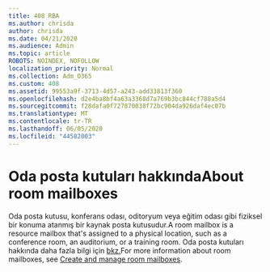 ```yaml
---
title: 408 RBA
ms.author: chrisda
author: chrisda
ms.date: 04/21/2020
ms.audience: Admin
ms.topic: article
ROBOTS: NOINDEX, NOFOLLOW
localization_priority: Normal
ms.collection: Adm_O365
ms.custom: 408
ms.assetid: 99553a9f-3713-4d57-a243-add33813f360
ms.openlocfilehash: d2e4ba8bf4a63a3368d7a769b3bc844cf788a5d4
ms.sourcegitcommit: f28dafa0f727870038f72bc904da926daf4ec07b
ms.translationtype: MT
ms.contentlocale: tr-TR
ms.lasthandoff: 06/05/2020
ms.locfileid: "44582003"
---
```

# <a name="about-room-mailboxes"></a><span data-ttu-id="6b0b6-102">Oda posta kutuları hakkında</span><span class="sxs-lookup"><span data-stu-id="6b0b6-102">About room mailboxes</span></span>

<span data-ttu-id="6b0b6-103">Oda posta kutusu, konferans odası, oditoryum veya eğitim odası gibi fiziksel bir konuma atanmış bir kaynak posta kutusudur.</span><span class="sxs-lookup"><span data-stu-id="6b0b6-103">A room mailbox is a resource mailbox that's assigned to a physical location, such as a conference room, an auditorium, or a training room.</span></span> <span data-ttu-id="6b0b6-104">Oda posta kutuları hakkında daha fazla bilgi için [bkz.](https://go.microsoft.com/fwlink/p/?linkid=717533)</span><span class="sxs-lookup"><span data-stu-id="6b0b6-104">For more information about room mailboxes, see [Create and manage room mailboxes](https://go.microsoft.com/fwlink/p/?linkid=717533).</span></span>
